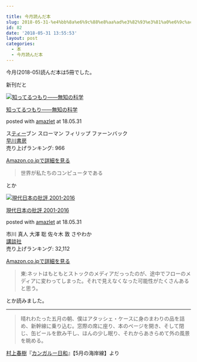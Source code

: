 ```yaml
---

title: 今月読んだ本
slug: 2018-05-31-%e4%bb%8a%e6%9c%88%e8%aa%ad%e3%82%93%e3%81%a0%e6%9c%ac-7
id: 82
date: '2018-05-31 13:55:53'
layout: post
categories:
  - 本
  - 今月読んだ本
---
```


今月(2018-05)読んだ本は5冊でした。

新刊だと



 [![知ってるつもり――無知の科学](https://cdn-ak.f.st-hatena.com/images/fotolife/p/peipeipe/20190630/20190630170809.jpg)](http://www.amazon.co.jp/exec/obidos/ASIN/4152097574/peipeipe-22/ref=nosim/) 



[知ってるつもり――無知の科学](http://www.amazon.co.jp/exec/obidos/ASIN/4152097574/peipeipe-22/ref=nosim/)

posted with [amazlet](http://www.amazlet.com/ "amazlet") at 18.05.31



ス[ティー](http://d.hatena.ne.jp/keyword/%A5%C6%A5%A3%A1%BC)ブン スローマン フィリップ ファーンバック  
[早川書房](http://d.hatena.ne.jp/keyword/%C1%E1%C0%EE%BD%F1%CB%BC)  
売り上げランキング: 966  




[Amazon.co.jpで詳細を見る](http://www.amazon.co.jp/exec/obidos/ASIN/4152097574/peipeipe-22/ref=nosim/)







> 世界が私たちのコンピュータである

とか



 [![現代日本の批評 2001-2016](https://cdn-ak.f.st-hatena.com/images/fotolife/p/peipeipe/20190630/20190630172701.jpg)](http://www.amazon.co.jp/exec/obidos/ASIN/4062208423/peipeipe-22/ref=nosim/) 



[現代日本の批評 2001-2016](http://www.amazon.co.jp/exec/obidos/ASIN/4062208423/peipeipe-22/ref=nosim/)

posted with [amazlet](http://www.amazlet.com/ "amazlet") at 18.05.31



市川 真人 大澤 聡 佐々木 敦 さやわか  
[講談社](http://d.hatena.ne.jp/keyword/%B9%D6%C3%CC%BC%D2)  
売り上げランキング: 32,112  




[Amazon.co.jpで詳細を見る](http://www.amazon.co.jp/exec/obidos/ASIN/4062208423/peipeipe-22/ref=nosim/)







> 東:ネットはもともとストックのメディアだっったのが、途中でフローのメディアに変わってしまった。それで見えなくなった可能性がたくさんあると思う。

とか読みました。

* * *

> 晴れわたった五月の朝、僕はアタッシェ・ケースに身のまわりの品を詰め、新幹線に乗り込む。窓際の席に座り、本のページを開き、そして閉じ、缶ビールを飲み干し、ほんの少し眠り、それからあきらめて外の風景を眺める。

[村上春樹](http://d.hatena.ne.jp/keyword/%C2%BC%BE%E5%BD%D5%BC%F9)『[カンガルー日和](http://d.hatena.ne.jp/keyword/%A5%AB%A5%F3%A5%AC%A5%EB%A1%BC%C6%FC%CF%C2)』【5月の海岸線】より
